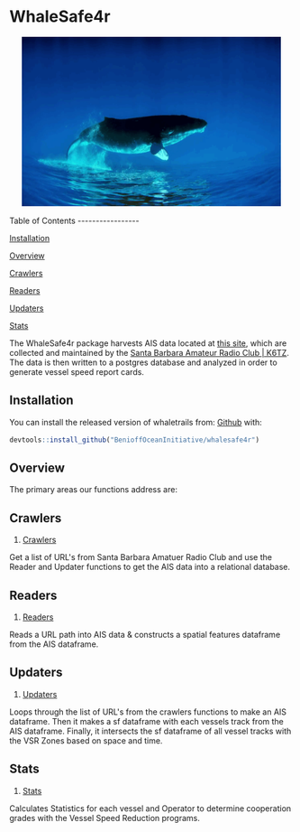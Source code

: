 
WhaleSafe4r
===========

<p align="center">
<img width="460" height="300" src="./man/figures/floaty.gif">
</p>
Table of Contents
-----------------

[Installation](#installation)

[Overview](#overview)

[Crawlers](#crawlers)

[Readers](#readers)

[Updaters](#updaters)

[Stats](#stats)

The WhaleSafe4r package harvests AIS data located at [this site](https://ais.sbarc.org/), which are collected and maintained by the [Santa Barbara Amateur Radio Club | K6TZ](https://www.sbarc.org/). The data is then written to a postgres database and analyzed in order to generate vessel speed report cards.

<a name="installation"/>

Installation
------------

You can install the released version of whaletrails from: [Github](https://github.com/BenioffOceanInitiative/whalesafe4r) with:

``` r
devtools::install_github("BenioffOceanInitiative/whalesafe4r")
```

<a name="overview"/>

Overview
--------

The primary areas our functions address are:

<a name="crawlers"/>

Crawlers
--------

1.  [Crawlers](https://github.com/BenioffOceanInitiative/whalesafe4r/blob/master/R/crawlers.R)

Get a list of URL's from Santa Barbara Amatuer Radio Club and use the Reader and Updater functions to get the AIS data into a relational database.

<a name="readers"/>

Readers
-------

1.  [Readers](https://github.com/BenioffOceanInitiative/whalesafe4r/blob/master/R/readers.R)

Reads a URL path into AIS data & constructs a spatial features dataframe from the AIS dataframe.

<a name="updaters"/>

Updaters
--------

1.  [Updaters](https://github.com/BenioffOceanInitiative/whalesafe4r/blob/master/R/update_ais.R)

Loops through the list of URL's from the crawlers functions to make an AIS dataframe. Then it makes a sf dataframe with each vessels track from the AIS dataframe. Finally, it intersects the sf dataframe of all vessel tracks with the VSR Zones based on space and time.

<a name="stats"/>

Stats
-----

1.  [Stats](https://github.com/BenioffOceanInitiative/whalesafe4r/blob/master/R/seg_stats.R)

Calculates Statistics for each vessel and Operator to determine cooperation grades with the Vessel Speed Reduction programs.
